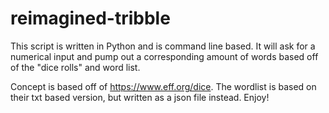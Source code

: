# reimagined-tribble
This script is written in Python and is command line based.
It will ask for a numerical input and pump out a corresponding amount of words based off of the "dice rolls" and word list.

Concept is based off of https://www.eff.org/dice.  The wordlist is based on their txt based version, but written as a json file instead.
Enjoy!
